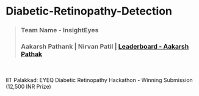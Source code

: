 # Diabetic-Retinopathy-Detection
> ### Team Name - InsightEyes 
> ### Aakarsh Pathank | Nirvan Patil | [Leaderboard - Aakarsh Pathak](https://www.kaggle.com/competitions/eye-q/leaderboard)

<br></br>
IIT Palakkad: EYEQ Diabetic Retinopathy Hackathon - Winning Submission (12,500 INR Prize)
